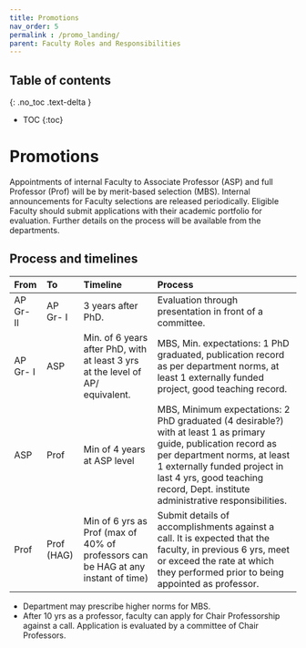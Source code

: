 ```yaml
---
title: Promotions
nav_order: 5
permalink : /promo_landing/
parent: Faculty Roles and Responsibilities
---
```


## Table of contents
{: .no_toc .text-delta } 
* TOC
{:toc}

# Promotions 

Appointments of internal Faculty to Associate Professor (ASP) and full Professor (Prof) will be by merit-based selection (MBS). 
Internal announcements for Faculty selections are released periodically. Eligible Faculty should submit applications with their academic portfolio for evaluation. Further details on the process will be available from the departments. 

## Process and timelines
| From       | To         | Timeline  | Process       |
|:-----------|:-----------|:----------------------------------------------------------------------------------|:--------------------------------------------------------------------------------------------------------------------------------------------------------------------------------------------------------------------------------------------------------------------|
| AP  Gr- II | AP  Gr- I  | 3 years after PhD.                                                                | Evaluation through presentation in front of a committee.                                                                                                                                                                                                            |
| AP  Gr- I  | ASP        | Min. of 6 years after PhD, with at least 3 yrs at the level of AP/ equivalent.    | MBS, Min. expectations: 1 PhD graduated, publication record as per department norms, at least 1 externally funded project, good teaching record.                                                                                                                    |
| ASP        | Prof       | Min of 4 years at ASP level                                                       | MBS, Minimum expectations: 2 PhD graduated (4 desirable?)  with at least 1 as primary guide, publication record as per department norms, at least 1 externally funded project in last 4 yrs, good teaching record, Dept. institute administrative responsibilities. |
| Prof       | Prof (HAG) | Min of 6 yrs as Prof (max of 40% of professors can be HAG at any instant of time) | Submit details of accomplishments against a call. It is expected that the faculty, in previous 6 yrs, meet or exceed the rate at which they performed prior to being appointed as professor.                                                                        |

* Department may prescribe higher norms for MBS.   
* After 10 yrs as a professor, faculty can apply for Chair Professorship against a call. 
Application is evaluated by a committee of Chair Professors. 